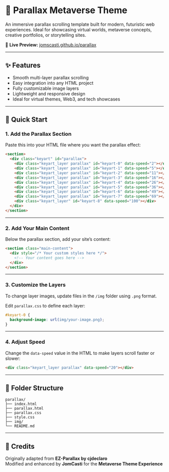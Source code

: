# 🌌 Parallax Metaverse Theme

An immersive parallax scrolling template built for modern, futuristic web experiences. Ideal for showcasing virtual worlds, metaverse concepts, creative portfolios, or storytelling sites.

🔗 **Live Preview:** [jomscasti.github.io/parallax](https://jomscasti.github.io/parallax)

---

## ✨ Features

- Smooth multi-layer parallax scrolling
- Easy integration into any HTML project
- Fully customizable image layers
- Lightweight and responsive design
- Ideal for virtual themes, Web3, and tech showcases

---

## 🚀 Quick Start

### 1. Add the Parallax Section

Paste this into your HTML file where you want the parallax effect:

```html
<section>
  <div class="keyart" id="parallax">
    <div class="keyart_layer parallax" id="keyart-0" data-speed="2"></div>
    <div class="keyart_layer parallax" id="keyart-1" data-speed="5"></div>
    <div class="keyart_layer parallax" id="keyart-2" data-speed="11"></div>
    <div class="keyart_layer parallax" id="keyart-3" data-speed="16"></div>
    <div class="keyart_layer parallax" id="keyart-4" data-speed="26"></div>
    <div class="keyart_layer parallax" id="keyart-5" data-speed="36"></div>
    <div class="keyart_layer parallax" id="keyart-6" data-speed="49"></div>
    <div class="keyart_layer parallax" id="keyart-7" data-speed="69"></div>
    <div class="keyart_layer" id="keyart-8" data-speed="100"></div>
  </div>
</section>
```

---

### 2. Add Your Main Content

Below the parallax section, add your site’s content:

```html
<section class="main-content">
  <div style="/* Your custom styles here */">
    <!-- Your content goes here -->
  </div>
</section>
```

---

### 3. Customize the Layers

To change layer images, update files in the `/img` folder using `.png` format.

Edit `parallax.css` to define each layer:

```css
#keyart-0 {
  background-image: url(img/your-image.png);
}
```

---

### 4. Adjust Speed

Change the `data-speed` value in the HTML to make layers scroll faster or slower:

```html
<div class="keyart_layer parallax" data-speed="20"></div>
```

---

## 📁 Folder Structure

```
parallax/
├── index.html
├── parallax.html
├── parallax.css
├── style.css
├── img/
└── README.md
```

---

## 🧠 Credits

Originally adapted from **EZ-Parallax by cjdeclaro**  
Modified and enhanced by **JomCasti** for the **Metaverse Theme Experience**
